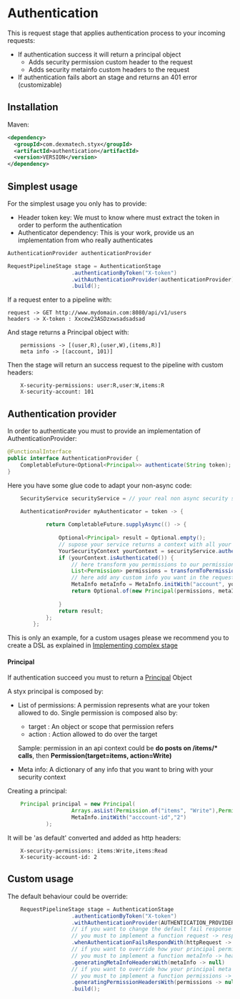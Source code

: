 # Authentication

This is request stage that applies authentication process to your incoming requests:

- If authentication success it will return a principal object
    - Adds security permission custom header to the request
    - Adds security metainfo custom headers to the request
- If authentication fails abort an stage and returns an 401 error (customizable)
       

## Installation

Maven:
```xml
<dependency>
  <groupId>com.dexmatech.styx</groupId>
  <artifactId>authentication</artifactId>
  <version>VERSION</version>
</dependency>

```
## Simplest usage

For the simplest usage you only has to provide:

- Header token key: We must to know where must extract the token in order to perform the authentication
- Authenticator dependency: This is your work, provide us an implementation from who really authenticates

```java
AuthenticationProvider authenticationProvider 

RequestPipelineStage stage = AuthenticationStage
                    .authenticationByToken("X-token")
                    .withAuthenticationProvider(authenticationProvider)
                    .build();

```

If a request enter to a pipeline with:

    request -> GET http://www.mydomain.com:8080/api/v1/users
    headers -> X-token : Xxcew23ASDzxwsadsadsad
    
And stage returns a Principal object with:
 
        permissions -> [(user,R),(user,W),(items,R)]
        meta info -> [(account, 101)]
   
Then the stage will return an success request to the pipeline with custom headers:

        X-security-permissions: user:R,user:W,items:R
        X-security-account: 101


## Authentication provider

In order to authenticate you must to provide an implementation of AuthenticationProvider:
```java
@FunctionalInterface
public interface AuthenticationProvider {
	CompletableFuture<Optional<Principal>> authenticate(String token);
}
```

Here you have some glue code to adapt your non-async code:

```java
    SecurityService securityService = // your real non async security service 

	AuthenticationProvider myAuthenticator = token -> {
    
    		return CompletableFuture.supplyAsync(() -> {
    
    			Optional<Principal> result = Optional.empty();
    			// supose your service returns a context with all your authentication info
    			YourSecurityContext yourContext = securityService.authenticate(token);
    			if (yourContext.isAuthenticated()) {
    				// here transform you permissions to our permissions (if not empty)
    				List<Permission> permissions = transformToPermissions(yourContext.getMyPermissions());
    				// here add any custom info you want in the request as headers
    				MetaInfo metaInfo = MetaInfo.initWith("account", yourContext.getAccountId());
    				return Optional.of(new Principal(permissions, metaInfo));
    
    			}
    			return result;
    		};
    	};
```

This is only an example, for a custom usages please we recommend you to create a DSL as explained in 
[Implementing complex stage](https://github.com/dexma/styx-api-gateway#implementing-complex-stage)

#### Principal

If authentication succeed you must to return a [Principal](https://en.wikipedia.org/wiki/Principal_(computer_security)) Object

A styx principal is composed by:

- List of permissions: A permission represents what are your token allowed to do. Single permission is composed also by:
    - target : An object or scope that permission refers 
    - action : Action allowed to do over the target
    
    Sample: permission in an api context could be **do posts on /items/\* calls**, then **Permission(target=items, action=Write)**
    
- Meta info: A dictionary of any info that you want to bring with your security context
    
Creating a principal:

```java
    Principal principal = new Principal(
    				Arrays.asList(Permission.of("items", "Write"),Permission.of("items", "Read")),
    				MetaInfo.initWith("acccount-id","2")
    		);
```

It will be 'as default' converted and added as http headers:

        X-security-permissions: items:Write,items:Read
        X-security-account-id: 2


## Custom usage

The default behaviour could be override:
```java
    RequestPipelineStage stage = AuthenticationStage
    				.authenticationByToken("X-token")
    				.withAuthenticationProvider(AUTHENTICATION_PROVIDER)
    				// if you want to change the default fail response 
    				// you must to implement a function request -> response
    				.whenAuthenticationFailsRespondWith(httpRequest -> null)
    				// if you want to override how your principal permission and transformed to a headers
    				// you must to implement a function metaInfo -> headers
    				.generatingMetaInfoHeadersWith(metaInfo -> null)
    				// if you want to override how your principal meta info and transformed to a headers
    				// you must to implement a function permissions -> headers
    				.generatingPermissionHeadersWith(permissions -> null)
    				.build();
```
